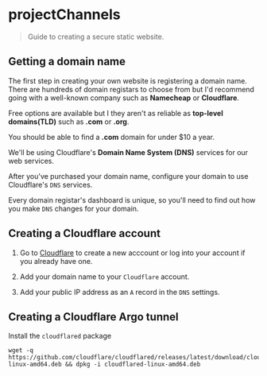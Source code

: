 # projectChannels

> Guide to creating a secure static website.

## Getting a domain name

The first step in creating your own website is registering a domain name. There are hundreds of domain registars to choose from but I'd recommend going with a well-known company such as **Namecheap** or **Cloudflare**.

Free options are available but I they aren't as reliable as **top-level domains(TLD)** such as **.com** or **.org**.

You should be able to find a **.com** domain for under $10 a year.

We'll be using Cloudflare's **Domain Name System (DNS)** services for our web services.

After you've purchased your domain name, configure your domain to use Cloudflare's `DNS` services.

Every domain registar's dashboard is unique, so you'll need to find out how you make `DNS` changes for your domain.

## Creating a **Cloudflare** account

1. Go to [Cloudflare](https://cloudflare.com) to create a new acccount or log into your account if you already have one.

2. Add your domain name to your `Cloudflare` account.

3. Add your public IP address as an `A` record in the `DNS` settings.

## Creating a **Cloudflare** Argo tunnel

Install the `cloudflared` package

~~~
wget -q https://github.com/cloudflare/cloudflared/releases/latest/download/cloudflared-linux-amd64.deb && dpkg -i cloudflared-linux-amd64.deb
~~~


